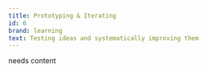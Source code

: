 ```yaml
---
title: Prototyping & Iterating
id: 6
brand: learning
text: Testing ideas and systematically improving them
---
```

needs content